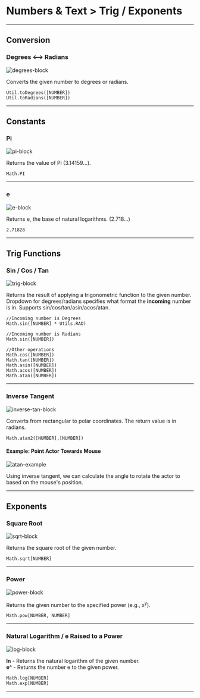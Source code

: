 # Numbers & Text > Trig / Exponents

***

## Conversion

### <a name="to-degreesradians"></a> Degrees <--> Radians

![degrees-block](http://static.stencyl.com/pedia2/blocks/numbers_text/trig/Conversions.png)

Converts the given number to degrees or radians.

```
Util.toDegrees([NUMBER])
Util.toRadians([NUMBER])
```

***

## Constants

### <a name="pi"></a> Pi

![pi-block](http://static.stencyl.com/pedia2/blocks/numbers_text/trig/Pi.png)

Returns the value of Pi (3.14159...).

```
Math.PI
```

***

### <a name="e"></a> e

![e-block](http://static.stencyl.com/pedia2/blocks/numbers_text/exponents/ConstantE.png)

Returns e, the base of natural logarithms. (2.718...)

```
2.71828
```

***

## Trig Functions

### <a name="trig-master"></a> Sin / Cos / Tan

![trig-block](http://static.stencyl.com/pedia2/blocks/numbers_text/trig/Trig.png)

Returns the result of applying a trigonometric function to the given number. Dropdown for degrees/radians specifies what format the **incoming** number is in. Supports sin/cos/tan/asin/acos/atan.

```
//Incoming number is Degrees
Math.sin([NUMBER] * Utils.RAD)

//Incoming number is Radians
Math.sin([NUMBER])

//Other operations
Math.cos([NUMBER])
Math.tan([NUMBER])
Math.asin([NUMBER])
Math.acos([NUMBER])
Math.atan([NUMBER])
```

***

### <a name="atan2"></a> Inverse Tangent

![inverse-tan-block](http://static.stencyl.com/pedia2/blocks/numbers_text/trig/Atan.png)

Converts from rectangular to polar coordinates. The return value is in radians.

```
Math.atan2([NUMBER],[NUMBER])
```

#### Example: Point Actor Towards Mouse

![atan-example](http://static.stencyl.com/pedia2/blocks/numbers_text/trig/TrigExample1Thumb.png)

Using inverse tangent, we can calculate the angle to rotate the actor to based on the mouse's position.

***

## Exponents

### <a name="sqrt"></a> Square Root

![sqrt-block](http://static.stencyl.com/pedia2/blocks/numbers_text/exponents/ExponentSqrt.png)

Returns the square root of the given number.

```
Math.sqrt[NUMBER]
```

***

### <a name="pow"></a> Power

![power-block](http://static.stencyl.com/pedia2/blocks/numbers_text/exponents/ExponentExponent.png)

Returns the given number to the specified power (e.g., x<sup>y</sup>).

```
Math.pow[NUMBER, NUMBER]
```

***

### <a name="lnexp"></a> Natural Logarithm / e Raised to a Power

![log-block](http://static.stencyl.com/pedia2/blocks/numbers_text/exponents/LogBlocks.png)

**ln** - Returns the natural logarithm of the given number.<br/>
**e^** - Returns the number e to the given power.

```
Math.log[NUMBER]
Math.exp[NUMBER]
```

***

